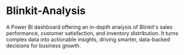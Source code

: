 # Blinkit-Analysis
A Power BI dashboard offering an in-depth analysis of Blinkit's sales performance, customer satisfaction, and inventory distribution. It turns complex data into actionable insights, driving smarter, data-backed decisions for business growth.
